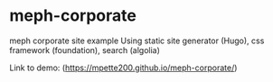 # meph-corporate
meph corporate site example
Using static site generator (Hugo), css framework (foundation), search (algolia)

Link to demo:
(https://mpette200.github.io/meph-corporate/)
